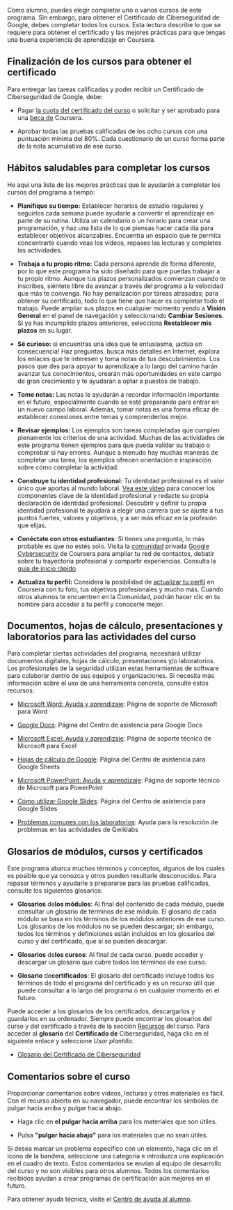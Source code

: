 
Como alumno, puedes elegir completar uno o varios cursos de este programa. Sin embargo, para obtener el Certificado de Ciberseguridad de Google, debes completar todos los cursos. Esta lectura describe lo que se requiere para obtener el certificado y las mejores prácticas para que tengas una buena experiencia de aprendizaje en Coursera.

## Finalización de los cursos para obtener el certificado

Para entregar las tareas calificadas y poder recibir un Certificado de Ciberseguridad de Google, debe:

- Pagar [la cuota del certificado del curso](https://www.coursera.support/s/article/209818963-Payments-on-Coursera?language=en_US) o solicitar y ser aprobado para una [beca de](https://www.coursera.support/s/article/209819033-Apply-for-Financial-Aid-or-a-Scholarship?language=en_US) Coursera.
    
- Aprobar todas las pruebas calificadas de los ocho cursos con una puntuación mínima del 80%. Cada cuestionario de un curso forma parte de la nota acumulativa de ese curso.
    

## Hábitos saludables para completar los cursos

He aquí una lista de las mejores prácticas que le ayudarán a completar los cursos del programa a tiempo:

- **Planifique su tiempo:** Establecer horarios de estudio regulares y seguirlos cada semana puede ayudarle a convertir el aprendizaje en parte de su rutina. Utiliza un calendario o un horario para crear una programación, y haz una lista de lo que piensas hacer cada día para establecer objetivos alcanzables. Encuentra un espacio que te permita concentrarte cuando veas los vídeos, repases las lecturas y completes las actividades.
    
- **Trabaja a tu propio ritmo:** Cada persona aprende de forma diferente, por lo que este programa ha sido diseñado para que puedas trabajar a tu propio ritmo. Aunque tus plazos personalizados comienzan cuando te inscribes, siéntete libre de avanzar a través del programa a la velocidad que más te convenga. No hay penalización por tareas atrasadas; para obtener su certificado, todo lo que tiene que hacer es completar todo el trabajo. Puede ampliar sus plazos en cualquier momento yendo a **Visión General** en el panel de navegación y seleccionando **Cambiar Sesiones**. Si ya has incumplido plazos anteriores, selecciona **Restablecer mis plazos** en su lugar.
    
- **Sé curioso:** si encuentras una idea que te entusiasma, ¡actúa en consecuencia! Haz preguntas, busca más detalles en Internet, explora los enlaces que te interesen y toma notas de tus descubrimientos. Los pasos que des para apoyar tu aprendizaje a lo largo del camino harán avanzar tus conocimientos, crearán más oportunidades en este campo de gran crecimiento y te ayudarán a optar a puestos de trabajo.
    
- **Tome notas:** Las notas le ayudarán a recordar información importante en el futuro, especialmente cuando se esté preparando para entrar en un nuevo campo laboral. Además, tomar notas es una forma eficaz de establecer conexiones entre temas y comprenderlos mejor.
    
- **Revisar ejemplos:** Los ejemplos son tareas completadas que cumplen plenamente los criterios de una actividad. Muchas de las actividades de este programa tienen ejemplos para que pueda validar su trabajo o comprobar si hay errores. Aunque a menudo hay muchas maneras de completar una tarea, los ejemplos ofrecen orientación e inspiración sobre cómo completar la actividad.
    
- **Construye tu identidad profesional**: Tu identidad profesional es el valor único que aportas al mundo laboral. [Vea este vídeo](https://www.youtube.com/watch?v=_xbT4qMrot4) para conocer los componentes clave de la identidad profesional y redacte su propia declaración de identidad profesional. Descubrir y definir tu propia identidad profesional te ayudará a elegir una carrera que se ajuste a tus puntos fuertes, valores y objetivos, y a ser más eficaz en la profesión que elijas.
    
- **Conéctate con otros estudiantes**: Si tienes una pregunta, lo más probable es que no estés solo. Visita la [comunidad](https://www.coursera.support/s/group-invite?id=MEY5VkgwMDAwMDAwMWMxMEFB) privada [Google Cybersecurity](https://www.coursera.support/s/group-invite?id=MEY5VkgwMDAwMDAwMWMxMEFB) de Coursera para ampliar tu red de contactos, debatir sobre tu trayectoria profesional y compartir experiencias. Consulta la [guía de inicio rápido](https://www.coursera.support/s/article/Community-Quick-Start-Guide).
    
- **Actualiza tu perfil:** Considera la posibilidad de [actualizar tu perfil](https://www.coursera.org/account/profile) en Coursera con tu foto, tus objetivos profesionales y mucho más. Cuando otros alumnos te encuentren en la Comunidad, podrán hacer clic en tu nombre para acceder a tu perfil y conocerte mejor.
    

## Documentos, hojas de cálculo, presentaciones y laboratorios para las actividades del curso

Para completar ciertas actividades del programa, necesitará utilizar documentos digitales, hojas de cálculo, presentaciones y/o laboratorios. Los profesionales de la seguridad utilizan estas herramientas de software para colaborar dentro de sus equipos y organizaciones. Si necesita más información sobre el uso de una herramienta concreta, consulte estos recursos:

- [Microsoft Word: Ayuda y aprendizaje](https://support.microsoft.com/en-us/word): Página de soporte de Microsoft para Word
    
- [Google Docs](https://support.google.com/docs/topic/9046002?hl=en&ref_topic=1382883): Página del Centro de asistencia para Google Docs
    
- [Microsoft Excel: Ayuda y aprendizaje](https://support.microsoft.com/en-us/excel): Página de soporte técnico de Microsoft para Excel
    
- [Hojas de cálculo de Google](https://support.google.com/docs/topic/9054603?hl=en&ref_topic=1382883): Página del Centro de asistencia para Google Sheets
    
- [Microsoft PowerPoint: Ayuda y aprendizaje](https://support.microsoft.com/en-us/powerpoint): Página de soporte técnico de Microsoft para PowerPoint
    
- [Cómo utilizar Google Slides](https://support.google.com/docs/answer/2763168?hl=en&co=GENIE.Platform%3DDesktop): Página del Centro de asistencia para Google Slides
    
- [Problemas comunes con los laboratorios](https://support.google.com/qwiklabs/answer/9133560?hl=en&ref_topic=9134804): Ayuda para la resolución de problemas en las actividades de Qwiklabs
    

## Glosarios de módulos, cursos y certificados

Este programa abarca muchos términos y conceptos, algunos de los cuales es posible que ya conozca y otros pueden resultarle desconocidos. Para repasar términos y ayudarle a prepararse para las pruebas calificadas, consulte los siguientes glosarios:

- **Glosarios** de**los módulos**: Al final del contenido de cada módulo, puede consultar un glosario de términos de ese módulo. El glosario de cada módulo se basa en los términos de los módulos anteriores de ese curso. Los glosarios de los módulos no se pueden descargar; sin embargo, todos los términos y definiciones están incluidos en los glosarios del curso y del certificado, que sí se pueden descargar.
    
- **Glosarios** de**los cursos**: Al final de cada curso, puede acceder y descargar un glosario que cubre todos los términos de ese curso.
    
- **Glosario** de**certificados**: El glosario del certificado incluye todos los términos de todo el programa del certificado y es un recurso útil que puede consultar a lo largo del programa o en cualquier momento en el futuro.
    

Puede acceder a los glosarios de los certificados, descargarlos y guardarlos en su ordenador. Siempre puede encontrar los glosarios del curso y del certificado a través de la sección [Recursos](https://www.coursera.org/learn/linux-and-sql/resources/FUN4o) del curso. Para acceder al **glosario** del **Certificado de** Ciberseguridad, haga clic en el siguiente enlace y seleccione _Usar plantilla_.

- [Glosario del Certificado de Ciberseguridad](https://docs.google.com/document/d/1Feb8pHRY-blnpaLOohds2esd6IWdCIp-ikG7G_omSj4/template/preview?usp=sharing&resourcekey=0-YHcAISkCiqGDq5KwO6yNeQ)
    

## Comentarios sobre el curso

Proporcionar comentarios sobre vídeos, lecturas y otros materiales es fácil. Con el recurso abierto en su navegador, puede encontrar los símbolos de pulgar hacia arriba y pulgar hacia abajo.

- Haga clic en **el pulgar hacia arriba** para los materiales que son útiles.
    
- Pulsa **"pulgar hacia abajo"** para los materiales que no sean útiles.
    

Si desea marcar un problema específico con un elemento, haga clic en el icono de la bandera, seleccione una categoría e introduzca una explicación en el cuadro de texto. Estos comentarios se envían al equipo de desarrollo del curso y no son visibles para otros alumnos. Todos los comentarios recibidos ayudan a crear programas de certificación aún mejores en el futuro.

Para obtener ayuda técnica, visite el [Centro de ayuda al alumno](https://learner.coursera.help/hc/en-us).